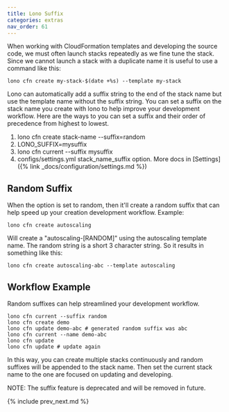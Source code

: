 ```yaml
---
title: Lono Suffix
categories: extras
nav_order: 61
---
```


When working with CloudFormation templates and developing the source code, we must often launch stacks repeatedly as we fine tune the stack. Since we cannot launch a stack with a duplicate name it is useful to use a command like this:

    lono cfn create my-stack-$(date +%s) --template my-stack

Lono can automatically add a suffix string to the end of the stack name but use the template name without the suffix string. You can set a suffix on the stack name you create with lono to help improve your development workflow.  Here are the ways to you can set a suffix and their order of precedence from highest to lowest.

1. lono cfn create stack-name -\-suffix=random
2. LONO_SUFFIX=mysuffix
3. lono cfn current -\-suffix mysuffix
4. configs/settings.yml stack_name_suffix option. More docs in [Settings]({% link _docs/configuration/settings.md %})

## Random Suffix

When the option is set to random, then it'll create a random suffix that can help speed up your creation development workflow.  Example:

    lono cfn create autoscaling

Will create a "autoscaling-[RANDOM]" using the autoscaling template name.  The random string is a short 3 character string.  So it results in something like this:

    lono cfn create autoscaling-abc --template autoscaling

## Workflow Example

Random suffixes can help streamlined your development workflow.

    lono cfn current --suffix random
    lono cfn create demo
    lono cfn update demo-abc # generated random suffix was abc
    lono cfn current --name demo-abc
    lono cfn update
    lono cfn update # update again

In this way, you can create multiple stacks continuously and random suffixes will be appended to the stack name. Then set the current stack name to the one are focused on updating and developing.

NOTE: The suffix feature is deprecated and will be removed in future.

{% include prev_next.md %}
